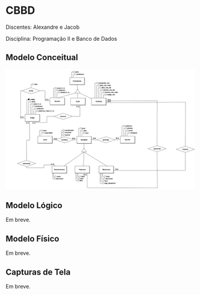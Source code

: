 # CBBD

Discentes: Alexandre e Jacob

Disciplina: Programação II e Banco de Dados

## Modelo Conceitual

![modelo_conceitual](/database/cbbd.png)

## Modelo Lógico

Em breve.

## Modelo Físico

Em breve.

## Capturas de Tela

Em breve.
